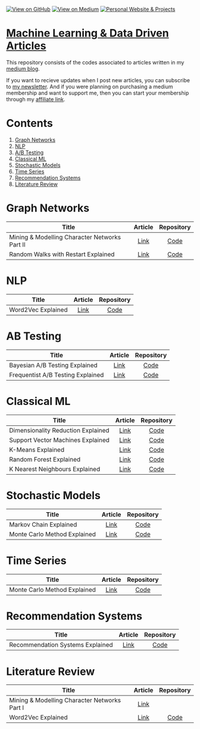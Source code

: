 [![View on GitHub](https://img.shields.io/badge/GitHub-View_on_GitHub-blue?logo=GitHub)](https://github.com/vatsal220)  [![View on Medium](https://img.shields.io/badge/Medium-View%20on%20Medium-red?logo=medium)](https://vatsal12-p.medium.com/) [![Personal Website & Projects](https://img.shields.io/badge/Personal%20Website%20&%20Projects-green?logo=wordpress)](https://vatsalp.com/) 

# [Machine Learning & Data Driven Articles](https://github.com/vatsal220/medium_articles)
This repository consists of the codes associated to articles written in my [medium blog](https://medium.com/@vatsal12-p).  

If you want to recieve updates when I post new articles, you can subscribe to [my newsletter](https://vatsal12-p.medium.com/subscribe). And if you were planning on purchasing a medium membership and want to support me, then you can start your membership through my [affiliate link](https://vatsal12-p.medium.com/membership).  

# Contents
1. [Graph Networks](#graph-networks)
2. [NLP](#nlp)
3. [A/B Testing](#ab-testing)
4. [Classical ML](#classical-ml)
5. [Stochastic Models](#stochastic-models)
6. [Time Series](#time-series)
7. [Recommendation Systems](#rec-sys)
8. [Literature Review](#literature-review)

# Graph Networks

| Title         | Article          | Repository  |
| ------------- |:-------------:   |      :-----:|
|Mining & Modelling Character Networks Part II | [Link](https://vatsal12-p.medium.com/mining-modelling-character-networks-part-ii-a3d77de89638) | [Code](https://github.com/vatsal220/medium_articles/tree/main/character_networks) |
|Random Walks with Restart Explained | [Link](https://towardsdatascience.com/random-walks-with-restart-explained-77c3fe216bca) | [Code](https://github.com/vatsal220/medium_articles/tree/main/rwr)

# NLP
| Title         | Article          | Repository  |
| ------------- |:-------------:   |      :-----:|
|Word2Vec Explained | [Link](https://towardsdatascience.com/word2vec-explained-49c52b4ccb71) | [Code](https://github.com/vatsal220/medium_articles/tree/main/w2v)|


# AB Testing
| Title         | Article          | Repository  |
| ------------- |:-------------:   |      :-----:|
|Bayesian A/B Testing Explained | [Link](https://towardsdatascience.com/bayesian-a-b-testing-explained-344a6df88c1a) | [Code](https://github.com/vatsal220/medium_articles/tree/main/a-b_testing/bayesian)|
|Frequentist A/B Testing Explained | [Link](https://towardsdatascience.com/frequentist-a-b-testing-explained-90b9ce8c28b9)| [Code](https://github.com/vatsal220/medium_articles/tree/main/a-b_testing/frequentist)|


# Classical ML
| Title         | Article          | Repository  |
| ------------- |:-------------:   |      :-----:|
|Dimensionality Reduction Explained | [Link](https://towardsdatascience.com/dimensionality-reduction-explained-5ae45ae3058e) | [Code](https://github.com/vatsal220/medium_articles/tree/main/dimensionality_reduction)|
|Support Vector Machines Explained | [Link](https://towardsdatascience.com/support-vector-machine-svm-explained-58e59708cae3) | [Code](https://github.com/vatsal220/medium_articles/tree/main/svm)|
|K-Means Explained | [Link](https://towardsdatascience.com/k-means-explained-10349949bd10) | [Code](https://github.com/vatsal220/medium_articles/tree/main/kmeans) |
|Random Forest Explained | [Link](https://towardsdatascience.com/random-forest-explained-6b4849d56a2f) | [Code](https://github.com/vatsal220/medium_articles/tree/main/random_forest)|
|K Nearest Neighbours Explained | [Link](https://towardsdatascience.com/k-nearest-neighbours-explained-7c49853633b6) | [Code](https://github.com/vatsal220/medium_articles/tree/main/knn)|


# Stochastic Models
| Title         | Article          | Repository  |
| ------------- |:-------------:   |      :-----:|
|Markov Chain Explained | [Link](https://towardsdatascience.com/markov-chain-explained-210581d7a4a9) | [Code](https://github.com/vatsal220/medium_articles/tree/main/markov_chains)|
|Monte Carlo Method Explained | [Link](https://towardsdatascience.com/monte-carlo-method-explained-8635edf2cf58) | [Code](https://github.com/vatsal220/medium_articles/tree/main/monte_carlo_method)|


# Time Series
| Title         | Article          | Repository  |
| ------------- |:-------------:   |      :-----:|
|Monte Carlo Method Explained | [Link](https://towardsdatascience.com/monte-carlo-method-explained-8635edf2cf58) | [Code](https://github.com/vatsal220/medium_articles/tree/main/monte_carlo_method)|


# Recommendation Systems
| Title         | Article          | Repository  |
| ------------- |:-------------:   |      :-----:|
|Recommendation Systems Explained | [Link](https://towardsdatascience.com/recommendation-systems-explained-a42fc60591ed) | [Code](https://github.com/vatsal220/medium_articles/tree/main/rec_sys)|


# Literature Review
| Title         | Article          | Repository  |
| ------------- |:-------------:   |      :-----:|
|Mining & Modelling Character Networks Part I | [Link](https://towardsdatascience.com/mining-modelling-character-networks-part-i-e37e4878c467) | |
|Word2Vec Explained | [Link](https://towardsdatascience.com/word2vec-explained-49c52b4ccb71) | [Code](https://github.com/vatsal220/medium_articles/tree/main/w2v)|


